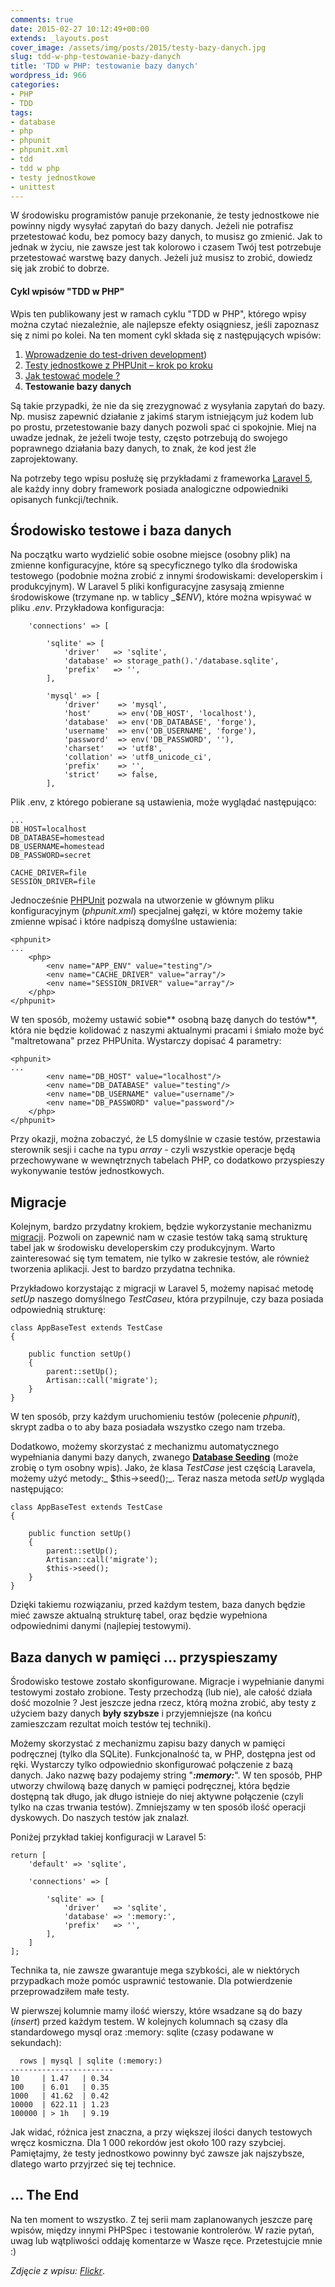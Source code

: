 ```yaml
---
comments: true
date: 2015-02-27 10:12:49+00:00
extends: _layouts.post
cover_image: /assets/img/posts/2015/testy-bazy-danych.jpg
slug: tdd-w-php-testowanie-bazy-danych
title: 'TDD w PHP: testowanie bazy danych'
wordpress_id: 966
categories:
- PHP
- TDD
tags:
- database
- php
- phpunit
- phpunit.xml
- tdd
- tdd w php
- testy jednostkowe
- unittest
---
```


W środowisku programistów panuje przekonanie, że testy jednostkowe nie powinny nigdy wysyłać zapytań do bazy danych. Jeżeli nie potrafisz przetestować kodu, bez pomocy bazy danych, to musisz go zmienić. Jak to jednak w życiu, nie zawsze jest tak kolorowo i czasem Twój test potrzebuje przetestować warstwę bazy danych. Jeżeli już musisz to zrobić, dowiedz się jak zrobić to dobrze.<!-- more -->

<div class="shadow-md p-4 bg-yellow-lighter">

<h4>Cykl wpisów "TDD w PHP"</h4>

Wpis ten publikowany jest w ramach cyklu "TDD w PHP", którego wpisy można czytać niezależnie, ale najlepsze efekty osiągniesz, jeśli zapoznasz się z nimi po kolei. Na ten moment cykl składa się z następujących wpisów:

<ol>
  <li><a href="https://itcraftsman.pl/tdd-w-php-wprowadzenie-do-test-driven-development">Wprowadzenie do test-driven development</a>)</li>	
  <li><a href="https://itcraftsman.pl/tdd-w-php-testy-jednostkowe-z-phpunit-krok-po-kroku">Testy jednostkowe z PHPUnit – krok po kroku</a></li>
  <li><a href="https://itcraftsman.pl/tdd-w-php-jak-testowac-modele">Jak testować modele ?</a></li>	
  <li><strong>Testowanie bazy danych</strong></li>
<ol>
</div>

Są takie przypadki, że nie da się zrezygnować z wysyłania zapytań do bazy. Np. musisz zapewnić działanie z jakimś starym istniejącym już kodem lub po prostu, przetestowanie bazy danych pozwoli spać ci spokojnie. Miej na uwadze jednak, że jeżeli twoje testy, często potrzebują do swojego poprawnego działania bazy danych, to znak, że kod jest źle zaprojektowany.

Na potrzeby tego wpisu posłużę się przykładami z frameworka [Laravel 5](https://laravel.com/), ale każdy inny dobry framework posiada analogiczne odpowiedniki opisanych funkcji/technik.

## Środowisko testowe i baza danych

Na początku warto wydzielić sobie osobne miejsce (osobny plik) na zmienne konfiguracyjne, które są specyficznego tylko dla środowiska testowego (podobnie można zrobić z innymi środowiskami: developerskim i produkcyjnym). W Laravel 5 pliki konfiguracyjne zasysają zmienne środowiskowe (trzymane np. w tablicy _$_ENV_), które można wpisywać w pliku _.env_. Przykładowa konfiguracja:

```
	'connections' => [

		'sqlite' => [
			'driver'   => 'sqlite',
			'database' => storage_path().'/database.sqlite',
			'prefix'   => '',
		],

		'mysql' => [
			'driver'    => 'mysql',
			'host'      => env('DB_HOST', 'localhost'),
			'database'  => env('DB_DATABASE', 'forge'),
			'username'  => env('DB_USERNAME', 'forge'),
			'password'  => env('DB_PASSWORD', ''),
			'charset'   => 'utf8',
			'collation' => 'utf8_unicode_ci',
			'prefix'    => '',
			'strict'    => false,
		],
```

Plik .env, z którego pobierane są ustawienia, może wyglądać następująco: 

```
...
DB_HOST=localhost
DB_DATABASE=homestead
DB_USERNAME=homestead
DB_PASSWORD=secret

CACHE_DRIVER=file
SESSION_DRIVER=file
```

Jednocześnie [PHPUnit](https://itcraftsman.pl/tdd-w-php-testy-jednostkowe-z-phpunit-krok-po-kroku/) pozwala na utworzenie w głównym pliku konfiguracyjnym (_phpunit.xml_) specjalnej gałęzi, w które możemy takie zmienne wpisać i które nadpiszą domyślne ustawienia:

```
<phpunit>
...
    <php>
        <env name="APP_ENV" value="testing"/>
        <env name="CACHE_DRIVER" value="array"/>
        <env name="SESSION_DRIVER" value="array"/>
    </php>
</phpunit>
```

W ten sposób, możemy ustawić sobie** osobną bazę danych do testów**, która nie będzie kolidować z naszymi aktualnymi pracami i śmiało może być "maltretowana" przez PHPUnita. Wystarczy dopisać 4 parametry:

```
<phpunit>
...
        <env name="DB_HOST" value="localhost"/>
        <env name="DB_DATABASE" value="testing"/>
        <env name="DB_USERNAME" value="username"/>
        <env name="DB_PASSWORD" value="password"/>
    </php>
</phpunit>
```

Przy okazji, można zobaczyć, że L5 domyślnie w czasie testów, przestawia sterownik sesji i cache na typu _array_ - czyli wszystkie operacje będą przechowywane w wewnętrznych tabelach PHP, co dodatkowo przyspieszy wykonywanie testów jednostkowych.

## Migracje

Kolejnym, bardzo przydatny krokiem, będzie wykorzystanie mechanizmu [migracji](https://itcraftsman.pl/migrowanie-bazy-danych-laravel-migrations/). Pozwoli on zapewnić nam w czasie testów taką samą strukturę tabel jak w środowisku developerskim czy produkcyjnym. Warto zainteresować się tym tematem, nie tylko w zakresie testów, ale również tworzenia aplikacji. Jest to bardzo przydatna technika.

Przykładowo korzystając z migracji w Laravel 5, możemy napisać metodę _setUp_ naszego domyślnego _TestCaseu_, która przypilnuje, czy baza posiada odpowiednią strukturę:

```
class AppBaseTest extends TestCase
{

    public function setUp()
    {
        parent::setUp();
        Artisan::call('migrate');
    }
}
```

W ten sposób, przy każdym uruchomieniu testów (polecenie _phpunit_), skrypt zadba o to aby baza posiadała wszystko czego nam trzeba. 

Dodatkowo, możemy skorzystać z mechanizmu automatycznego wypełniania danymi bazy danych, zwanego [**Database Seeding**](https://laravel.com/docs/5.0/migrations#database-seeding) (może zrobię o tym osobny wpis). Jako, że klasa _TestCase_ jest częścią Laravela, możemy użyć metody:_ $this->seed();_. Teraz nasza metoda _setUp_ wygląda następująco:

```
class AppBaseTest extends TestCase
{

    public function setUp()
    {
        parent::setUp();
        Artisan::call('migrate');
        $this->seed();
    }
}
```

Dzięki takiemu rozwiązaniu, przed każdym testem, baza danych będzie mieć zawsze aktualną strukturę tabel, oraz będzie wypełniona odpowiednimi danymi (najlepiej testowymi).

## Baza danych w pamięci ... przyspieszamy

Środowisko testowe zostało skonfigurowane. Migracje i wypełnianie danymi testowymi zostało zrobione. Testy przechodzą (lub nie), ale całość działa dość mozolnie ? Jest jeszcze jedna rzecz, którą można zrobić, aby testy z użyciem bazy danych **były szybsze** i przyjemniejsze (na końcu zamieszczam rezultat moich testów tej techniki).

Możemy skorzystać z mechanizmu zapisu bazy danych w pamięci podręcznej (tylko dla SQLite). Funkcjonalność ta, w PHP, dostępna jest od ręki. Wystarczy tylko odpowiednio skonfigurować połączenie z bazą danych. Jako nazwę bazy podajemy string "_**:memory:**_". W ten sposób, PHP utworzy chwilową bazę danych w pamięci podręcznej, która będzie dostępną tak długo, jak długo istnieje do niej aktywne połączenie (czyli tylko na czas trwania testów). Zmniejszamy w ten sposób ilość operacji dyskowych. Do naszych testów jak znalazł.

Poniżej przykład takiej konfiguracji w Laravel 5:

```
return [
	'default' => 'sqlite',

	'connections' => [

		'sqlite' => [
			'driver'   => 'sqlite',
			'database' => ':memory:',
			'prefix'   => '',
		],
    ]
];
```

Technika ta, nie zawsze gwarantuje mega szybkości, ale w niektórych przypadkach może pomóc usprawnić testowanie. Dla potwierdzenie przeprowadziłem małe testy. 

W pierwszej kolumnie mamy ilość wierszy, które wsadzane są do bazy (_insert_) przed każdym testem. W kolejnych kolumnach są czasy dla standardowego mysql oraz :memory: sqlite (czasy podawane w sekundach):

```
  rows | mysql | sqlite (:memory:)
-----------------------
10     | 1.47   | 0.34
100    | 6.01   | 0.35
1000   | 41.62  | 0.42
10000  | 622.11 | 1.23
100000 | > 1h   | 9.19
```

Jak widać, różnica jest znaczna, a przy większej ilości danych testowych wręcz kosmiczna. Dla 1 000 rekordów jest około 100 razy szybciej. Pamiętajmy, że testy jednostkowo powinny być zawsze jak najszybsze, dlatego warto przyjrzeć się tej technice.


## ... The End

Na ten moment to wszystko. Z tej serii mam zaplanowanych jeszcze parę wpisów, między innymi PHPSpec i testowanie kontrolerów. W razie pytań, uwag lub wątpliwości oddaję komentarze w Wasze ręce. Przetestujcie mnie :)

*Zdjęcie z wpisu: [Flickr](https://www.flickr.com/photos/shindotv/3835365695)*.
